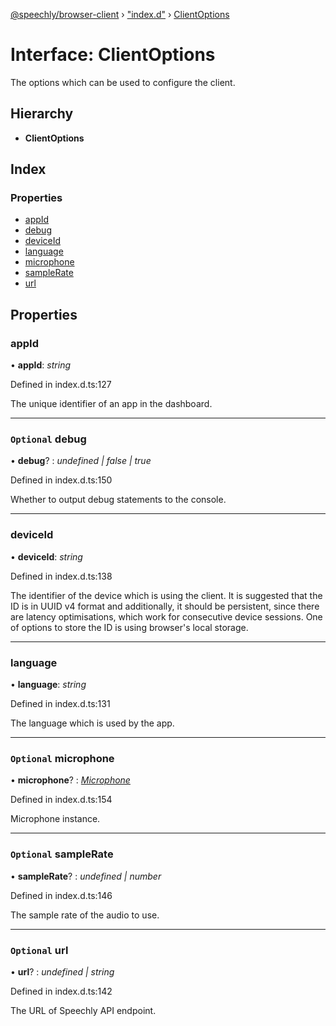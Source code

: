[@speechly/browser-client](../README.md) › ["index.d"](../modules/_index_d_.md) › [ClientOptions](_index_d_.clientoptions.md)

# Interface: ClientOptions

The options which can be used to configure the client.

## Hierarchy

* **ClientOptions**

## Index

### Properties

* [appId](_index_d_.clientoptions.md#appid)
* [debug](_index_d_.clientoptions.md#optional-debug)
* [deviceId](_index_d_.clientoptions.md#deviceid)
* [language](_index_d_.clientoptions.md#language)
* [microphone](_index_d_.clientoptions.md#optional-microphone)
* [sampleRate](_index_d_.clientoptions.md#optional-samplerate)
* [url](_index_d_.clientoptions.md#optional-url)

## Properties

###  appId

• **appId**: *string*

Defined in index.d.ts:127

The unique identifier of an app in the dashboard.

___

### `Optional` debug

• **debug**? : *undefined | false | true*

Defined in index.d.ts:150

Whether to output debug statements to the console.

___

###  deviceId

• **deviceId**: *string*

Defined in index.d.ts:138

The identifier of the device which is using the client.
It is suggested that the ID is in UUID v4 format and additionally, it should be persistent,
since there are latency optimisations, which work for consecutive device sessions.
One of options to store the ID is using browser's local storage.

___

###  language

• **language**: *string*

Defined in index.d.ts:131

The language which is used by the app.

___

### `Optional` microphone

• **microphone**? : *[Microphone](_index_d_.microphone.md)*

Defined in index.d.ts:154

Microphone instance.

___

### `Optional` sampleRate

• **sampleRate**? : *undefined | number*

Defined in index.d.ts:146

The sample rate of the audio to use.

___

### `Optional` url

• **url**? : *undefined | string*

Defined in index.d.ts:142

The URL of Speechly API endpoint.
